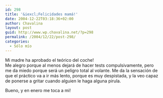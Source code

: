```yaml
---
id: 298
title: '&iexcl;Felicidades mamá!'
date: 2004-12-22T03:18:36+02:00
author: Chavalina
layout: post
guid: http://www.wp.chavalina.net/?p=298
permalink: /2004/12/22/post-298/
categories:
  - Sólo mío
---
```

Mi madre ha aprobado el te&oacute;rico del coche!  
Me alegro porque al menos dejará de hacer tests compulsivamente, pero me da miedo porque será un peligro total al volante. Me da la sensaci&oacute;n de que el práctico va a ir más lento, porque es muy despistada, y la veo capaz de ponerse a gritar cuando alguien le haga alguna pirula.

Bueno, y en enero me toca a mi!